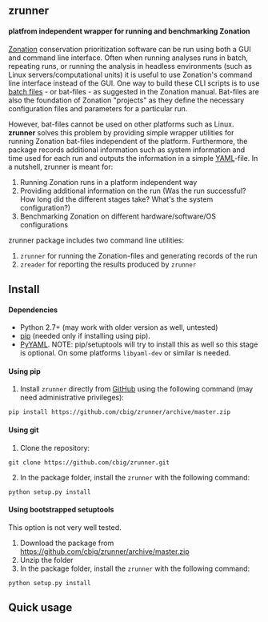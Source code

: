 ## zrunner 
#### platfrom independent wrapper for running and benchmarking Zonation

[Zonation](http://cbig.it.helsinki.fi/software/zonation/) conservation 
prioritization software can be run using both a GUI and command line interface. 
Often when running analyses runs in batch, repeating runs, or running the 
analysis in headless environments (such as Linux  servers/computational units) 
it is useful to use Zonation's command line interface instead of the GUI. One 
way to build these CLI scripts is to use 
[batch files](http://en.wikipedia.org/wiki/Batch_file) - or bat-files - as 
suggested in the Zonation manual. Bat-files are also the foundation of Zonation
"projects" as they define the necessary configuration files and parameters
for a particular run.

However, bat-files cannot be used on other platforms such as Linux. **zrunner**
solves this problem by providing simple wrapper utilities for running Zonation
bat-files independent of the platform. Furthermore, the package records 
additional information such as system information and time used for each run and
outputs the information in a simple [YAML](http://yaml.org/)-file. In a 
nutshell, zrunner is meant for:

1. Running Zonation runs in a platform independent way
2. Providing additional information on the run (Was the run successful? How long 
did the different stages take? What's the system configuration?)
3. Benchmarking Zonation on different hardware/software/OS configurations

zrunner package includes two command line utilities:

1. `zrunner` for running the Zonation-files and generating records of the run 
1. `zreader` for reporting the results produced by `zrunner`

## Install

#### Dependencies

* Python 2.7+ (may work with older version as well, untested)
* [pip](http://www.pip-installer.org/en/latest/) (needed only if installing using pip).
* [PyYAML](http://pyyaml.org/). NOTE: pip/setuptools will try to install this as 
well so this stage is optional. On some platforms `libyaml-dev` or similar is needed.

#### Using pip

1. Install `zrunner` directly from [GitHub](https://github.com/cbig/zrunner) 
using the following command (may need administrative privileges):  

```
pip install https://github.com/cbig/zrunner/archive/master.zip
```

#### Using git

1. Clone the repository:
```
git clone https://github.com/cbig/zrunner.git
```
2. In the package folder, install the `zrunner` with the following command:

```
python setup.py install
```

#### Using bootstrapped setuptools

This option is not very well tested. 

1. Download the package from https://github.com/cbig/zrunner/archive/master.zip
2. Unzip the folder
3. In the package folder, install the `zrunner` with the following command:

```
python setup.py install
```

## Quick usage
